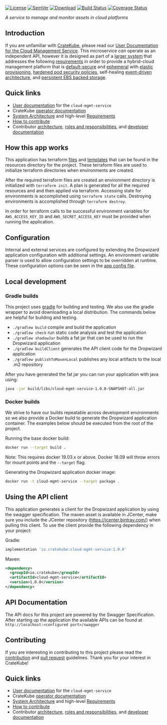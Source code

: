 [![License](http://img.shields.io/badge/license-APACHE-blue.svg?style=flat)](http://choosealicense.com/licenses/apache-2.0/)
[![SemVer](http://img.shields.io/badge/semver-2.0.0-blue.svg?style=flat)](http://semver.org/spec/v2.0.0)
[![Download](https://api.bintray.com/packages/cratekube/maven/cloud-mgmt-service-client/images/download.svg)](https://bintray.com/cratekube/maven/cloud-mgmt-service-client/_latestVersion)
[![Build Status](https://travis-ci.com/cratekube/cloud-mgmt-service.svg?branch=master)](https://travis-ci.com/cratekube/cloud-mgmt-service)
[![Coverage Status](https://coveralls.io/repos/github/cratekube/cloud-mgmt-service/badge.svg?branch=master)](https://coveralls.io/github/cratekube/cloud-mgmt-service?branch=master)

_A service to manage and monitor assets in cloud platforms_

## Introduction
If you are unfamiliar with [CrateKube](https://github.com/cratekube/cratekube/blob/master/docs/Architecture.md), please read our [User Documentation for the Cloud Management Service](https://github.com/cratekube/cratekube/blob/master/docs/user/ServiceCloudManagement.md).  This microservice _can_ operate as an independent API, however it is designed as part of a [larger system](https://github.com/cratekube/cratekube/blob/master/docs/Architecture.md) that addresses the following [requirements](https://github.com/cratekube/cratekube/blob/master/docs/Requirements.md) in order to provide a hybrid-cloud management platform that is [default-secure](https://github.com/cratekube/cratekube/blob/master/docs/Requirements.md#automatic-container-hardening) and [ephemeral](https://github.com/cratekube/cratekube/blob/master/docs/Requirements.md#read-only-container-file-systems) with [elastic provisioning](https://github.com/cratekube/cratekube/blob/master/docs/Requirements.md#elastic-provisioning), [hardened pod security policies](https://github.com/cratekube/cratekube/blob/master/docs/Requirements.md#pod-security-policies), self-healing [event-driven architecture](https://github.com/cratekube/cratekube/blob/master/docs/Requirements.md#event-based-control-plane-automation), and [persistent EBS backed storage](https://github.com/cratekube/cratekube/blob/master/docs/Requirements.md#persistent-storage).

## Quick links
- [User documentation](https://github.com/cratekube/cratekube/blob/master/docs/user/ServiceCloudManagement.md) for the `cloud-mgmt-service`
- CrateKube [operator documentation](cratekube.github.io)
- [System Architecture](https://github.com/cratekube/cratekube/blob/master/docs/Architecture.md) and high-level [Requirements](https://github.com/cratekube/cratekube/blob/master/docs/Requirements.md)
- [How to contribute](https://github.com/cratekube/cratekube/blob/master/CONTRIBUTING.md) 
- Contributor [architecture](https://github.com/cratekube/cratekube/blob/master/contributing/Architecture%20Guidelines.md), [roles and responsibilities](https://github.com/cratekube/cratekube/blob/master/docs/RolesAndResponsibilities.md), and [developer documentation](https://github.com/cratekube/cratekube/blob/master/docs/Development.md)

## How this app works
This application has terraform [files](src/main/resources/terraform) and [templates](src/main/resources/terraform/templates)
that can be found in the resources directory for the project.  These terraform files are used to initialize terraform
directories when environments are created.

After the required terraform files are created an environment directory is initialized with `terraform init`.  A plan is
generated for all the required resources and and then applied via terraform.  Accessing state for environments is accomplished
using `terraform state` calls.  Destroying environments is accomplished through `terraform destroy`.

In order for terraform calls to be successful environment variables for `AWS_ACCESS_KEY_ID` and `AWS_SECRET_ACCESS_KEY`
must be provided when running the application.

## Configuration
Internal and external services are configured by extending the Dropwizard application configuration with additional
settings. An environment variable parser is used to allow configuration settings to be overridden at runtime. 
These configuration options can be seen in the [app config file](app.yml).

## Local development

### Gradle builds
This project uses [gradle](https://github.com/gradle/gradle) for building and testing.  We also use the gradle wrapper
to avoid downloading a local distribution.  The commands below are helpful for building and testing.
- `./gradlew build` compile and build the application
- `./gradlew check` run static code analysis and test the application
- `./gradlew shadowJar` builds a fat jar that can be used to run the Dropwizard application
- `./gradlew buildClient` generates the API client code for the Dropwizard application
- `./gradlew publishToMavenLocal` publishes any local artifacts to the local .m2 repository

After you have generated the fat jar you can run your application with java using:
```bash
java -jar build/libs/cloud-mgmt-service-1.0.0-SNAPSHOT-all.jar
```

### Docker builds
We strive to have our builds repeatable across development environments so we also provide a Docker build to generate 
the Dropwizard application container.  The examples below should be executed from the root of the project.

Running the base docker build:
```bash
docker run --target build .
```
Note: This requires docker 19.03.x or above.  Docker 18.09 will throw errors for mount points and the `--target` flag.

Generating the Dropwizard application docker image:
```bash
docker run -t cloud-mgmt-service --target package .
```

## Using the API client
This application generates a client for the Dropwizard application by using the swagger specification.  The maven asset
is available in JCenter, make sure you include the JCenter repository (https://jcenter.bintray.com/) when pulling this
client.  To use the client provide the following dependency in your project:

Gradle:
```groovy
implementation 'io.cratekube:cloud-mgmt-service:1.0.0'
``` 

Maven:
```xml
<dependency>
  <groupId>io.cratekube</groupId>
  <artifactId>cloud-mgmt-service</artifactId>
  <version>1.0.0</version>
</dependency>
```

## API Documentation
The API docs for this project are powered by the Swagger Specification. After starting up the application the available
APIs can be found at `http://localhost:<configured port>/swagger`

## Contributing
If you are interesting in contributing to this project please read the [contribution](CONTRIBUTING.md) and 
[pull request](PR_GUIDELINES.md) guidelines.  Thank you for your interest in CrateKube!

## Quick links
- [User documentation](https://github.com/cratekube/cratekube/blob/master/docs/user/ServiceCloudManagement.md) for the `cloud-mgmt-service`
- CrateKube [operator documentation](cratekube.github.io)
- [System Architecture](https://github.com/cratekube/cratekube/blob/master/docs/Architecture.md) and high-level [Requirements](https://github.com/cratekube/cratekube/blob/master/docs/Requirements.md)
- [How to contribute](https://github.com/cratekube/cratekube/blob/master/CONTRIBUTING.md) 
- Contributor [architecture](https://github.com/cratekube/cratekube/blob/master/contributing/Architecture%20Guidelines.md), [roles and responsibilities](https://github.com/cratekube/cratekube/blob/master/docs/RolesAndResponsibilities.md), and [developer documentation](https://github.com/cratekube/cratekube/blob/master/docs/Development.md)
